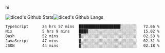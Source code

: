 hi

<img align="center" style="padding:0" src="https://github-readme-stats-diced.vercel.app/api?username=diced&show_icons=true&count_private=true&include_all_commits=true&hide=contribs&hide_border=true&hide_title=true&hide_border=true&theme=transparent" alt="diced's Github Stats"><img align="center" style="padding:0" src="https://github-readme-stats-diced.vercel.app/api/top-langs/?username=diced&layout=compact&hide_border=true&theme=transparent" alt="diced's Github Langs">

<!--START_SECTION:waka-->

```txt
TypeScript      24 hrs 57 mins  ██████████████████░░░░░░░   72.66 %
Nix             5 hrs 9 mins    ███▓░░░░░░░░░░░░░░░░░░░░░   15.02 %
Bash            52 mins         ▓░░░░░░░░░░░░░░░░░░░░░░░░   02.53 %
JavaScript      47 mins         ▓░░░░░░░░░░░░░░░░░░░░░░░░   02.31 %
JSON            44 mins         ▓░░░░░░░░░░░░░░░░░░░░░░░░   02.18 %
```

<!--END_SECTION:waka-->
